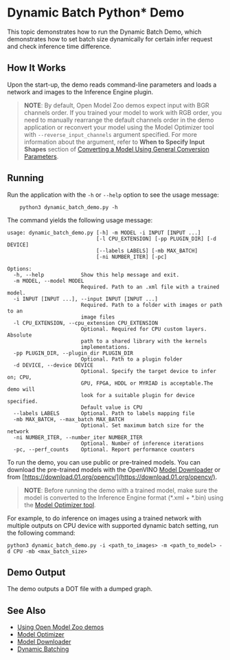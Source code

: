 # Dynamic Batch Python* Demo

This topic demonstrates how to run the Dynamic Batch Demo, which demonstrates how to set batch size dynamically for certain infer request and check inference time difference.

## How It Works

Upon the start-up, the demo reads command-line parameters and loads a network and images to the Inference Engine plugin.

> **NOTE**: By default, Open Model Zoo demos expect input with BGR channels order. If you trained your model to work with RGB order, you need to manually rearrange the default channels order in the demo application or reconvert your model using the Model Optimizer tool with `--reverse_input_channels` argument specified. For more information about the argument, refer to **When to Specify Input Shapes** section of [Converting a Model Using General Conversion Parameters](https://docs.openvinotoolkit.org/2019_R1/_docs_MO_DG_prepare_model_convert_model_Converting_Model_General.html).

## Running

Run the application with the `-h` or `--help` option to see the usage message:
```
    python3 dynamic_batch_demo.py -h
```
The command yields the following usage message:
```
usage: dynamic_batch_demo.py [-h] -m MODEL -i INPUT [INPUT ...]
                             [-l CPU_EXTENSION] [-pp PLUGIN_DIR] [-d DEVICE]
                             [--labels LABELS] [-mb MAX_BATCH]
                             [-ni NUMBER_ITER] [-pc]

Options:
  -h, --help            Show this help message and exit.
  -m MODEL, --model MODEL
                        Required. Path to an .xml file with a trained model.
  -i INPUT [INPUT ...], --input INPUT [INPUT ...]
                        Required. Path to a folder with images or path to an
                        image files
  -l CPU_EXTENSION, --cpu_extension CPU_EXTENSION
                        Optional. Required for CPU custom layers. Absolute
                        path to a shared library with the kernels
                        implementations.
  -pp PLUGIN_DIR, --plugin_dir PLUGIN_DIR
                        Optional. Path to a plugin folder
  -d DEVICE, --device DEVICE
                        Optional. Specify the target device to infer on; CPU,
                        GPU, FPGA, HDDL or MYRIAD is acceptable.The demo will
                        look for a suitable plugin for device specified.
                        Default value is CPU
  --labels LABELS       Optional. Path to labels mapping file
  -mb MAX_BATCH, --max_batch MAX_BATCH
                        Optional. Set maximum batch size for the network
  -ni NUMBER_ITER, --number_iter NUMBER_ITER
                        Optional. Number of inference iterations
  -pc, --perf_counts    Optional. Report performance counters
```

To run the demo, you can use public or pre-trained models. You can download the pre-trained models with the OpenVINO [Model Downloader](https://github.com/opencv/open_model_zoo/tree/2019/model_downloader) or from [https://download.01.org/opencv/](https://download.01.org/opencv/).

> **NOTE**: Before running the demo with a trained model, make sure the model is converted to the Inference Engine format (\*.xml + \*.bin) using the [Model Optimizer tool](https://docs.openvinotoolkit.org/2019_R1/_docs_MO_DG_Deep_Learning_Model_Optimizer_DevGuide.html).


For example, to do inference on images using a trained network with multiple outputs on CPU device with supported dynamic batch setting, run the following command:

```
python3 dynamic_batch_demo.py -i <path_to_images> -m <path_to_model> -d CPU -mb <max_batch_size>
```
     
## Demo Output
The demo outputs a DOT file with a dumped graph.

## See Also
* [Using Open Model Zoo demos](https://github.com/opencv/open_model_zoo/tree/2019/demos/README.md)
* [Model Optimizer](https://docs.openvinotoolkit.org/2019_R1/_docs_MO_DG_Deep_Learning_Model_Optimizer_DevGuide.html)
* [Model Downloader](https://github.com/opencv/open_model_zoo/tree/2019/model_downloader)
* [Dynamic Batching](https://docs.openvinotoolkit.org/2019_R1/_docs_IE_DG_DynamicBatching.html)
